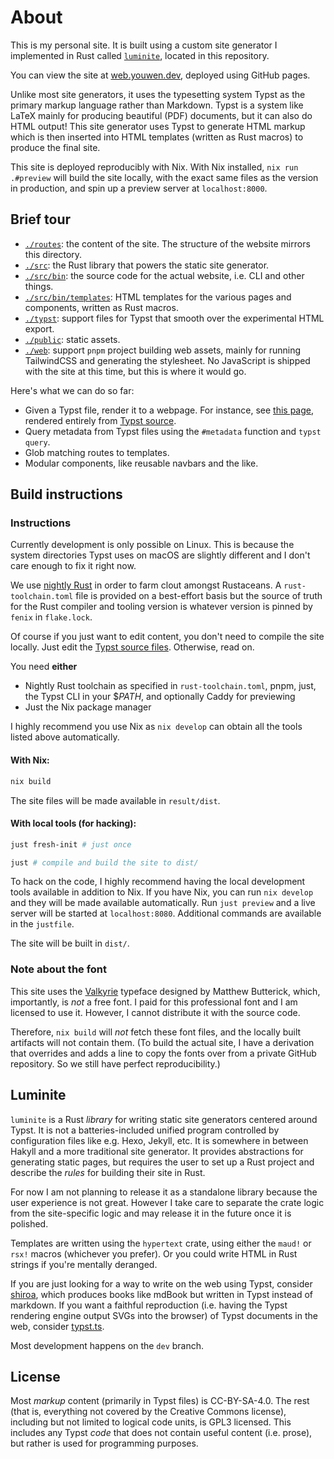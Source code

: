 # About

This is my personal site. It is built using a custom site generator I
implemented in Rust called [`luminite`](#Luminite), located in this repository.

You can view the site at [web.youwen.dev](https://web.youwen.dev), deployed using
GitHub pages.

Unlike most site generators, it uses the typesetting system Typst as the
primary markup language rather than Markdown. Typst is a system like LaTeX
mainly for producing beautiful (PDF) documents, but it can also do HTML output!
This site generator uses Typst to generate HTML markup which is then inserted
into HTML templates (written as Rust macros) to produce the final site.

This site is deployed reproducibly with Nix. With Nix installed, `nix run
.#preview` will build the site locally, with the exact same files as the
version in production, and spin up a preview server at `localhost:8000`.

## Brief tour

- [`./routes`](./routes): the content of the site. The structure of the website
  mirrors this directory.
- [`./src`](./src): the Rust library that powers the static site generator.
- [`./src/bin`](./src): the source code for the actual website, i.e. CLI and other things.
- [`./src/bin/templates`](./src/bin/templates): HTML templates for the various pages and components, written as Rust macros.
- [`./typst`](./typst): support files for Typst that smooth over the experimental HTML export.
- [`./public`](./public): static assets.
- [`./web`](./web): support `pnpm` project building web assets, mainly for running TailwindCSS and generating the stylesheet. No JavaScript is shipped with the site at this time, but this is where it would go.

Here's what we can do so far:

- Given a Typst file, render it to a webpage. For instance, see [this page](https://web.youwen.dev/luminite), rendered entirely from [Typst source](./routes/+luminite.typ).
- Query metadata from Typst files using the `#metadata` function and `typst query`.
- Glob matching routes to templates.
- Modular components, like reusable navbars and the like.


## Build instructions

### Instructions

Currently development is only possible on Linux. This is because the system
directories Typst uses on macOS are slightly different and I don't care enough
to fix it right now.

We use [nightly
Rust](https://doc.rust-lang.org/book/appendix-07-nightly-rust.html) in order to
farm clout amongst Rustaceans. A `rust-toolchain.toml` file is provided on a
best-effort basis but the source of truth for the Rust compiler and tooling
version is whatever version is pinned by `fenix` in `flake.lock`.

Of course if you just want to edit content, you don't need to compile the site
locally. Just edit the [Typst source files](./routes). Otherwise, read on.

You need **either**

- Nightly Rust toolchain as specified in `rust-toolchain.toml`, pnpm, just, the Typst CLI in your $$PATH$, and optionally Caddy for previewing
- Just the Nix package manager

I highly recommend you use Nix as `nix develop` can obtain all the tools listed
above automatically.

#### With Nix:

```nix
nix build
```

The site files will be made available in `result/dist`.

#### With local tools (for hacking):

```sh
just fresh-init # just once

just # compile and build the site to dist/
```

To hack on the code, I highly recommend having the local development tools
available in addition to Nix. If you have Nix, you can run `nix develop` and
they will be made available automatically. Run `just preview` and a live server
will be started at `localhost:8080`. Additional commands are available in the
`justfile`.

The site will be built in `dist/`.

### Note about the font

This site uses the [Valkyrie](https://mbtype.com/fonts/valkyrie/buy.html)
typeface designed by Matthew Butterick, which, importantly, is _not_ a free
font. I paid for this professional font and I am licensed to use it. However, I
cannot distribute it with the source code.

Therefore, `nix build` will _not_ fetch these font files, and the locally built
artifacts will not contain them. (To build the actual site, I have a derivation
that overrides and adds a line to copy the fonts over from a private GitHub
repository. So we still have perfect reproducibility.)

## Luminite

`luminite` is a Rust _library_ for writing static site generators centered around
Typst. It is not a batteries-included unified program controlled by
configuration files like e.g. Hexo, Jekyll, etc. It is somewhere in between
Hakyll and a more traditional site generator. It provides abstractions for
generating static pages, but requires the user to set up a Rust project and
describe the _rules_ for building their site in Rust.

For now I am not planning to release it as a standalone library because the
user experience is not great. However I take care to separate the crate logic
from the site-specific logic and may release it in the future once it is
polished.

Templates are written using the `hypertext` crate, using either the `maud!` or
`rsx!` macros (whichever you prefer). Or you could write HTML in Rust strings
if you're mentally deranged.

If you are just looking for a way to write on the web using Typst, consider
[shiroa](https://github.com/Myriad-Dreamin/shiroa), which produces books like
mdBook but written in Typst instead of markdown. If you want a faithful
reproduction (i.e. having the Typst rendering engine output SVGs into the
browser) of Typst documents in the web, consider
[typst.ts](https://myriad-dreamin.github.io/typst.ts/).

Most development happens on the `dev` branch.

## License

Most _markup_ content (primarily in Typst files) is CC-BY-SA-4.0. The rest
(that is, everything not covered by the Creative Commons license), including
but not limited to logical code units, is GPL3 licensed. This includes any
Typst _code_ that does not contain useful content (i.e. prose), but rather is
used for programming purposes.
